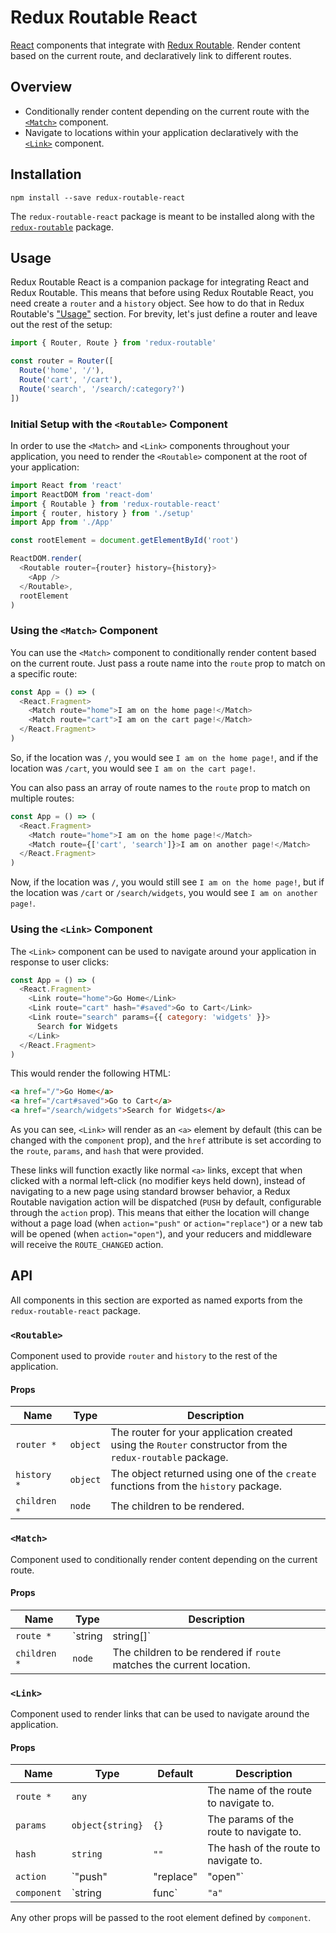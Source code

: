 # Redux Routable React

[React](https://reactjs.org/) components that integrate with [Redux
Routable](https://www.npmjs.com/package/redux-routable). Render content based on
the current route, and declaratively link to different routes.

## Overview

- Conditionally render content depending on the current route with the
  [`<Match>`](#match) component.
- Navigate to locations within your application declaratively with the
  [`<Link>`](#link) component.

## Installation

```shell
npm install --save redux-routable-react
```

The `redux-routable-react` package is meant to be installed along with the
[`redux-routable`](https://www.npmjs.com/package/redux-routable#installation)
package.

## Usage

Redux Routable React is a companion package for integrating React and Redux
Routable. This means that before using Redux Routable React, you need create a
`router` and a `history` object. See how to do that in Redux Routable's
["Usage"](https://www.npmjs.com/package/redux-routable#usage) section. For
brevity, let's just define a router and leave out the rest of the setup:

```javascript
import { Router, Route } from 'redux-routable'

const router = Router([
  Route('home', '/'),
  Route('cart', '/cart'),
  Route('search', '/search/:category?')
])
```

### Initial Setup with the `<Routable>` Component

In order to use the `<Match>` and `<Link>` components throughout your
application, you need to render the `<Routable>` component at the root of your
application:

```javascript
import React from 'react'
import ReactDOM from 'react-dom'
import { Routable } from 'redux-routable-react'
import { router, history } from './setup'
import App from './App'

const rootElement = document.getElementById('root')

ReactDOM.render(
  <Routable router={router} history={history}>
    <App />
  </Routable>,
  rootElement
)
```

### Using the `<Match>` Component

You can use the `<Match>` component to conditionally render content based on the
current route. Just pass a route name into the `route` prop to match on a
specific route:

```javascript
const App = () => (
  <React.Fragment>
    <Match route="home">I am on the home page!</Match>
    <Match route="cart">I am on the cart page!</Match>
  </React.Fragment>
)
```

So, if the location was `/`, you would see `I am on the home page!`, and if the
location was `/cart`, you would see `I am on the cart page!`.

You can also pass an array of route names to the `route` prop to match on
multiple routes:

```javascript
const App = () => (
  <React.Fragment>
    <Match route="home">I am on the home page!</Match>
    <Match route={['cart', 'search']}>I am on another page!</Match>
  </React.Fragment>
)
```

Now, if the location was `/`, you would still see `I am on the home page!`, but
if the location was `/cart` or `/search/widgets`, you would see `I am on another
page!`.

### Using the `<Link>` Component

The `<Link>` component can be used to navigate around your application in
response to user clicks:

```javascript
const App = () => (
  <React.Fragment>
    <Link route="home">Go Home</Link>
    <Link route="cart" hash="#saved">Go to Cart</Link>
    <Link route="search" params={{ category: 'widgets' }}>
      Search for Widgets
    </Link>
  </React.Fragment>
)
```

This would render the following HTML:

```html
<a href="/">Go Home</a>
<a href="/cart#saved">Go to Cart</a>
<a href="/search/widgets">Search for Widgets</a>
```

As you can see, `<Link>` will render as an `<a>` element by default (this can be
changed with the `component` prop), and the `href` attribute is set according to
the `route`, `params`, and `hash` that were provided.

These links will function exactly like normal `<a>` links, except that when
clicked with a normal left-click (no modifier keys held down), instead of
navigating to a new page using standard browser behavior, a Redux Routable
navigation action will be dispatched (`PUSH` by default, configurable through
the `action` prop). This means that either the location will change without a
page load (when `action="push"` or `action="replace"`) or a new tab will be
opened (when `action="open"`), and your reducers and middleware will receive the
`ROUTE_CHANGED` action.

## API

All components in this section are exported as named exports from the
`redux-routable-react` package.

### `<Routable>`

Component used to provide `router` and `history` to the rest of the application.

#### Props

| Name         | Type     | Description                                                                                               |
| ------------ | -------- | --------------------------------------------------------------------------------------------------------- |
| `router *`   | `object` | The router for your application created using the `Router` constructor from the `redux-routable` package. |
| `history *`  | `object` | The object returned using one of the `create` functions from the `history` package.                       |
| `children *` | `node`   | The children to be rendered.                                                                              |

### `<Match>`

Component used to conditionally render content depending on the current route.

#### Props

| Name         | Type                | Description                                                          |
| ------------ | ------------------- | -------------------------------------------------------------------- |
| `route *`    | `string | string[]` | A route name or names to match against the current location.         |
| `children *` | `node`              | The children to be rendered if `route` matches the current location. |

### `<Link>`

Component used to render links that can be used to navigate around the
application.

#### Props

| Name        | Type                          | Default  | Description                                                                   |
| ----------- | ----------------------------- | -------- | ----------------------------------------------------------------------------- |
| `route *`   | `any`                         |          | The name of the route to navigate to.                                         |
| `params`    | `object{string}`              | `{}`     | The params of the route to navigate to.                                       |
| `hash`      | `string`                      | `""`     | The hash of the route to navigate to.                                         |
| `action`    | `"push" | "replace" | "open"` | `"push"` | Indicates which Redux Routable action to dispatch when the `Link` is clicked. |
| `component` | `string | func`               | `"a"`    | The React component to render for the `Link`.                                 |

Any other props will be passed to the root element defined by `component`.
